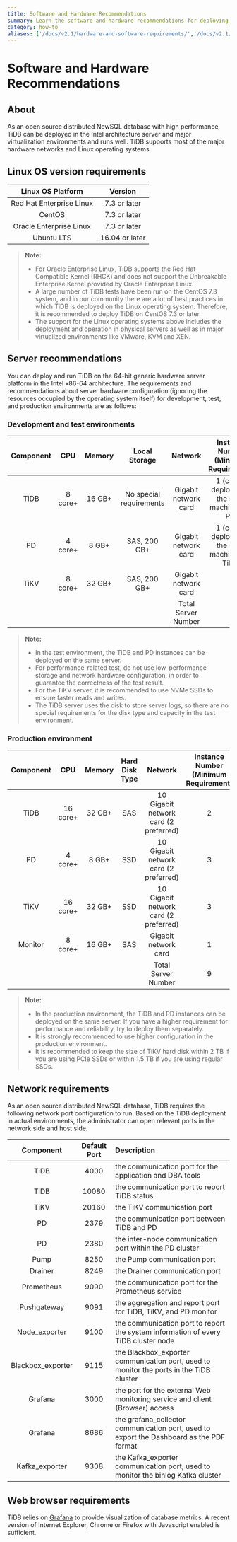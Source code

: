 ```yaml
---
title: Software and Hardware Recommendations
summary: Learn the software and hardware recommendations for deploying and running TiDB.
category: how-to
aliases: ['/docs/v2.1/hardware-and-software-requirements/','/docs/v2.1/how-to/deploy/hardware-recommendations/']
---
```


# Software and Hardware Recommendations

## About

As an open source distributed NewSQL database with high performance, TiDB can be deployed in the Intel architecture server and major virtualization environments and runs well. TiDB supports most of the major hardware networks and Linux operating systems.

## Linux OS version requirements

| Linux OS Platform        | Version      |
| :-----------------------:| :----------: |
| Red Hat Enterprise Linux | 7.3 or later |
| CentOS                   | 7.3 or later |
| Oracle Enterprise Linux  | 7.3 or later |
| Ubuntu LTS               | 16.04 or later |

> **Note:**
>
> - For Oracle Enterprise Linux, TiDB supports the Red Hat Compatible Kernel (RHCK) and does not support the Unbreakable Enterprise Kernel provided by Oracle Enterprise Linux.
> - A large number of TiDB tests have been run on the CentOS 7.3 system, and in our community there are a lot of best practices in which TiDB is deployed on the Linux operating system. Therefore, it is recommended to deploy TiDB on CentOS 7.3 or later.
> - The support for the Linux operating systems above includes the deployment and operation in physical servers as well as in major virtualized environments like VMware, KVM and XEN.

## Server recommendations

You can deploy and run TiDB on the 64-bit generic hardware server platform in the Intel x86-64 architecture. The requirements and recommendations about server hardware configuration (ignoring the resources occupied by the operating system itself) for development, test, and production environments are as follows:

### Development and test environments

| Component | CPU     | Memory | Local Storage  | Network  | Instance Number (Minimum Requirement) |
| :------: | :-----: | :-----: | :----------: | :------: | :----------------: |
| TiDB    | 8 core+   | 16 GB+  | No special requirements | Gigabit network card | 1 (can be deployed on the same machine with PD)      |
| PD      | 4 core+   | 8 GB+  | SAS, 200 GB+ | Gigabit network card | 1 (can be deployed on the same machine with TiDB)       |
| TiKV    | 8 core+   | 32 GB+  | SAS, 200 GB+ | Gigabit network card | 3       |
|         |         |         |              | Total Server Number |  4      |

> **Note:**
>
> - In the test environment, the TiDB and PD instances can be deployed on the same server.
> - For performance-related test, do not use low-performance storage and network hardware configuration, in order to guarantee the correctness of the test result.
> - For the TiKV server, it is recommended to use NVMe SSDs to ensure faster reads and writes.
> - The TiDB server uses the disk to store server logs, so there are no special requirements for the disk type and capacity in the test environment.

### Production environment

| Component | CPU | Memory | Hard Disk Type | Network | Instance Number (Minimum Requirement) |
| :-----: | :------: | :------: | :------: | :------: | :-----: |
|  TiDB  | 16 core+ | 32 GB+ | SAS | 10 Gigabit network card (2 preferred) | 2 |
| PD | 4 core+ | 8 GB+ | SSD | 10 Gigabit network card (2 preferred) | 3 |
| TiKV | 16 core+ | 32 GB+ | SSD | 10 Gigabit network card (2 preferred) | 3 |
| Monitor | 8 core+ | 16 GB+ | SAS | Gigabit network card | 1 |
|     |     |     |      |  Total Server Number   |    9   |

> **Note:**
>
> - In the production environment, the TiDB and PD instances can be deployed on the same server. If you have a higher requirement for performance and reliability, try to deploy them separately.
> - It is strongly recommended to use higher configuration in the production environment.
> - It is recommended to keep the size of TiKV hard disk within 2 TB if you are using PCIe SSDs or within 1.5 TB if you are using regular SSDs.

## Network requirements

As an open source distributed NewSQL database, TiDB requires the following network port configuration to run. Based on the TiDB deployment in actual environments, the administrator can open relevant ports in the network side and host side.

| Component | Default Port | Description |
| :--:| :--: | :-- |
| TiDB |  4000  | the communication port for the application and DBA tools |
| TiDB | 10080  | the communication port to report TiDB status |
| TiKV | 20160 | the TiKV communication port |
| PD | 2379 | the communication port between TiDB and PD |
| PD | 2380 | the inter-node communication port within the PD cluster |
| Pump | 8250 | the Pump communication port |
| Drainer | 8249 | the Drainer communication port |
| Prometheus | 9090 | the communication port for the Prometheus service|
| Pushgateway | 9091 | the aggregation and report port for TiDB, TiKV, and PD monitor |
| Node_exporter | 9100 | the communication port to report the system information of every TiDB cluster node |
| Blackbox_exporter | 9115 | the Blackbox_exporter communication port, used to monitor the ports in the TiDB cluster |
| Grafana | 3000 | the port for the external Web monitoring service and client (Browser) access|
| Grafana | 8686 | the grafana_collector communication port, used to export the Dashboard as the PDF format |
| Kafka_exporter | 9308 | the Kafka_exporter communication port, used to monitor the binlog Kafka cluster |

## Web browser requirements

TiDB relies on [Grafana](https://grafana.com/) to provide visualization of database metrics. A recent version of Internet Explorer, Chrome or Firefox with Javascript enabled is sufficient.

